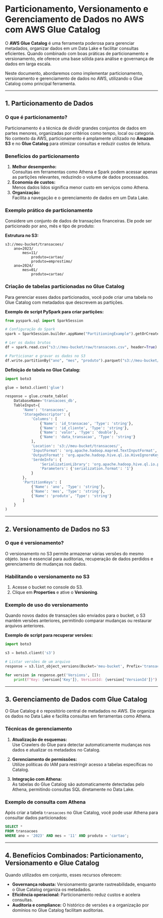 # **Particionamento, Versionamento e Gerenciamento de Dados no AWS com AWS Glue Catalog**

O **AWS Glue Catalog** é uma ferramenta poderosa para gerenciar metadados, organizar dados em um Data Lake e facilitar consultas eficientes. Quando combinado com boas práticas de particionamento e versionamento, ele oferece uma base sólida para análise e governança de dados em larga escala.

Neste documento, abordaremos como implementar particionamento, versionamento e gerenciamento de dados no AWS, utilizando o Glue Catalog como principal ferramenta.

---

## **1. Particionamento de Dados**

### **O que é particionamento?**
Particionamento é a técnica de dividir grandes conjuntos de dados em partes menores, organizadas por critérios como tempo, local ou categoria. No contexto da AWS, particionamento é amplamente utilizado no **Amazon S3** e no **Glue Catalog** para otimizar consultas e reduzir custos de leitura.

### **Benefícios do particionamento**
1. **Melhor desempenho:**  
   Consultas em ferramentas como Athena e Spark podem acessar apenas as partições relevantes, reduzindo o volume de dados processados.
2. **Economia de custos:**  
   Menos dados lidos significa menor custo em serviços como Athena.
3. **Organização:**  
   Facilita a navegação e o gerenciamento de dados em um Data Lake.

### **Exemplo prático de particionamento**
Considere um conjunto de dados de transações financeiras. Ele pode ser particionado por ano, mês e tipo de produto:

**Estrutura no S3:**
```
s3://meu-bucket/transacoes/
    ano=2023/
        mes=11/
            produto=cartao/
            produto=emprestimo/
    ano=2024/
        mes=01/
            produto=cartao/
```

### **Criação de tabelas particionadas no Glue Catalog**

Para gerenciar esses dados particionados, você pode criar uma tabela no Glue Catalog com metadados que descrevem as partições.

**Exemplo de script PySpark para criar partições:**
```python
from pyspark.sql import SparkSession

# Configuração do Spark
spark = SparkSession.builder.appName("PartitioningExample").getOrCreate()

# Ler os dados brutos
df = spark.read.csv("s3://meu-bucket/raw/transacoes.csv", header=True)

# Particionar e gravar os dados no S3
df.write.partitionBy("ano", "mes", "produto").parquet("s3://meu-bucket/transacoes/")
```

**Definição de tabela no Glue Catalog:**
```python
import boto3

glue = boto3.client('glue')

response = glue.create_table(
    DatabaseName='transacoes_db',
    TableInput={
        'Name': 'transacoes',
        'StorageDescriptor': {
            'Columns': [
                {'Name': 'id_transacao', 'Type': 'string'},
                {'Name': 'id_cliente', 'Type': 'string'},
                {'Name': 'valor', 'Type': 'double'},
                {'Name': 'data_transacao', 'Type': 'string'}
            ],
            'Location': 's3://meu-bucket/transacoes/',
            'InputFormat': 'org.apache.hadoop.mapred.TextInputFormat',
            'OutputFormat': 'org.apache.hadoop.hive.ql.io.HiveIgnoreKeyTextOutputFormat',
            'SerdeInfo': {
                'SerializationLibrary': 'org.apache.hadoop.hive.ql.io.parquet.serde.ParquetHiveSerDe',
                'Parameters': {'serialization.format': '1'}
            }
        },
        'PartitionKeys': [
            {'Name': 'ano', 'Type': 'string'},
            {'Name': 'mes', 'Type': 'string'},
            {'Name': 'produto', 'Type': 'string'}
        ]
    }
)
```

---

## **2. Versionamento de Dados no S3**

### **O que é versionamento?**
O versionamento no S3 permite armazenar várias versões do mesmo objeto. Isso é essencial para auditorias, recuperação de dados perdidos e gerenciamento de mudanças nos dados.

### **Habilitando o versionamento no S3**
1. Acesse o bucket no console do S3.
2. Clique em **Properties** e ative o **Versioning**.

### **Exemplo de uso do versionamento**
Quando novos dados de transações são enviados para o bucket, o S3 mantém versões anteriores, permitindo comparar mudanças ou restaurar arquivos anteriores.

**Exemplo de script para recuperar versões:**
```python
import boto3

s3 = boto3.client('s3')

# Listar versões de um arquivo
response = s3.list_object_versions(Bucket='meu-bucket', Prefix='transacoes/ano=2023/')

for version in response.get('Versions', []):
    print(f"Key: {version['Key']}, VersionId: {version['VersionId']}")
```

---

## **3. Gerenciamento de Dados com Glue Catalog**

O Glue Catalog é o repositório central de metadados no AWS. Ele organiza os dados no Data Lake e facilita consultas em ferramentas como Athena.

### **Técnicas de gerenciamento**

1. **Atualização de esquemas:**  
   Use Crawlers do Glue para detectar automaticamente mudanças nos dados e atualizar os metadados no Catalog.

2. **Gerenciamento de permissões:**  
   Utilize políticas do IAM para restringir acesso a tabelas específicas no Catalog.

3. **Integração com Athena:**  
   As tabelas do Glue Catalog são automaticamente detectadas pelo Athena, permitindo consultas SQL diretamente no Data Lake.

### **Exemplo de consulta com Athena**
Após criar a tabela `transacoes` no Glue Catalog, você pode usar Athena para consultar dados particionados:
```sql
SELECT *
FROM transacoes
WHERE ano = '2023' AND mes = '11' AND produto = 'cartao';
```

---

## **4. Benefícios Combinados: Particionamento, Versionamento e Glue Catalog**

Quando utilizados em conjunto, esses recursos oferecem:
- **Governança robusta:** Versionamento garante rastreabilidade, enquanto o Glue Catalog organiza os metadados.
- **Eficiência operacional:** Particionamento reduz custos e acelera consultas.
- **Auditoria e compliance:** O histórico de versões e a organização por domínios no Glue Catalog facilitam auditorias.
